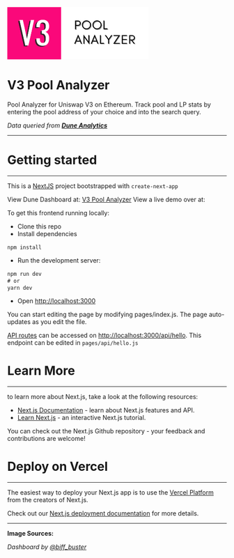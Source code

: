 <img src="https://github.com/biffbuster/V3-Analyzer/blob/main/assets/images/PA_logo.png" width="325" height="120">

# V3 Pool Analyzer

Pool Analyzer for Uniswap V3 on Ethereum. Track pool and LP stats by entering the pool address of your choice and into the search query. 

*Data queried from **[Dune Analytics](https://dune.com/)***

____________

# Getting started
____________

This is a [NextJS](https://nextjs.org/) project bootstrapped with `create-next-app`

View Dune Dashboard at: [V3 Pool Analyzer](https://dune.com/BiffBuster/pools-3)
View a live demo over at: 

To get this frontend running locally:

- Clone this repo
- Install dependencies
```
npm install
```
- Run the development server:
```
npm run dev
# or
yarn dev
```
- Open [http://localhost:3000](http://localhost:3000)

You can start editing the page by modifying pages/index.js. The page auto-updates as you edit the file.

[API routes](https://nextjs.org/docs/api-routes/introduction) can be accessed on [http://localhost:3000/api/hello](http://localhost:3000/api/hello). This endpoint can be edited in `pages/api/hello.js`

# Learn More
________

to learn more about Next.js, take a look at the following resources:
- [Next.js Documentation](https://nextjs.org/docs) - learn about Next.js features and API.
- [Learn Next.js](https://nextjs.org/learn/foundations/about-nextjs) - an interactive Next.js tutorial.

You can check out the Next.js Github repository - your feedback and contributions are welcome!

# Deploy on Vercel
__________

The easiest way to deploy your Next.js app is to use the [Vercel Platform](https://vercel.com/new?filter=next.js) from the creators of Next.js.

Check out our [Next.js deployment documentation](https://nextjs.org/docs/deployment) for more details.

_____________

**Image Sources:**


*Dashboard by [@biff_buster](https://twitter.com/biff_buster)*
